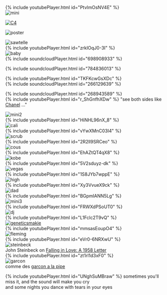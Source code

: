 {% include youtubePlayer.html id="PtvlmOsNV4E" %}
<br>
![mini](./pics/mini.jpeg)

[![C4](./pics/C4-abstract.png)](https://github.com/gandallab/C4A-network)

![poster](./pics/C4-poster.jpg)

![sawtelle](./pics/sawtelle.jpeg)
<br>
{% include youtubePlayer.html id="zrkIOqJ0-3I" %}
<br>
![baby](./pics/baby.jpeg)
<br>
{% include soundcloudPlayer.html id="698908933" %}

{% include soundcloudPlayer.html id="784836013" %}

{% include youtubePlayer.html id="TKFKcwGsXDc" %}
<br>
{% include soundcloudPlayer.html id="266129639" %}

{% include soundcloudPlayer.html id="268943589" %}
<br>
{% include youtubePlayer.html id="r_ShGnfhXDw" %}
"see both sides like [Chanel](https://community.v.daum.net/v/j6axHCIozq) ..."

![mini2](./pics/mini2.jpeg)
<br>
{% include youtubePlayer.html id="HiNHL96nX_8" %}
<br>
![cali](./pics/cali.jpeg)
<br>
{% include youtubePlayer.html id="vYwXMnC03I4" %}
<br>
![scrub](./pics/scrub.jpeg)
<br>
{% include youtubePlayer.html id="2R2ll9SRCeo" %}
<br>
![cous](./pics/cous.jpeg)
<br>
{% include youtubePlayer.html id="EhAZtQT4qX8" %}
<br>
![kobe](./pics/kobe.jpeg)
<br>
{% include youtubePlayer.html id="5V2sduyz-dk" %}
<br>
![vegas](./pics/vegas.jpeg)
<br>
{% include youtubePlayer.html id="1S8JYb7wppE" %}
<br>
![high](./pics/high.jpeg)
<br>
{% include youtubePlayer.html id="Xy3VvueX9ck" %}
<br>
![dad](./pics/dad.jpeg)
<br>
{% include youtubePlayer.html id="BGpmIANN5Lg" %}
<br>
![mini3](./pics/mini3.jpeg)
<br>
{% include youtubePlayer.html id="FRWXdPSoUT0" %}
<br>
![dj](./pics/dj.jpeg)
<br>
{% include youtubePlayer.html id="L1Fclc2T9vQ" %}
<br>
[![geneticsmakie](./pics/logo2.svg)](https://github.com/mmkim1210/GeneticsMakie.jl)
<br>
{% include youtubePlayer.html id="mmsasEoupO4" %}
<br>
![fleming](./pics/fleming.jpeg)
<br>
{% include youtubePlayer.html id="eVr0-6NRXwU" %}
<br>
![steinbeck](./pics/steinbeck.png)<br>
John Steinbeck on [Falling in Love: A 1958 Letter](https://www.theatlantic.com/entertainment/archive/2012/01/john-steinbeck-on-falling-in-love-a-1958-letter/251375/)
<br>
{% include youtubePlayer.html id="zt1rl1d3xF0" %}
<br>
![garcon](./pics/garcon.jpg)<br>
comme des [garcon a la pipe](https://en.wikipedia.org/wiki/Gar%C3%A7on_%C3%A0_la_pipe)

{% include youtubePlayer.html id="UNghSuMBraw" %}
sometimes you'll miss it, and the sound will make you cry  
and some nights you dance with tears in your eyes
